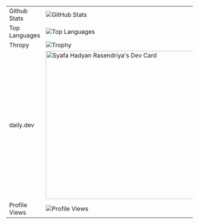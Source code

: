 |||
|:---|:---|
|Github Stats|![GitHub Stats](https://github-readme-stats-amber-beta-62.vercel.app/api?username=SyafaHadyan&count_private=true&show_icons=true&include_all_commits=true&theme=dracula)|
|Top Languages|![Top Languages](https://github-readme-stats-amber-beta-62.vercel.app/api/top-langs/?username=SyafaHadyan&theme=dracula&langs_count=10)|
|Thropy|![Trophy](https://github-profile-trophy.vercel.app/?username=SyafaHadyan&theme=dracula)|
|daily.dev|<a href="https://app.daily.dev/syafahadyan"><img src="https://api.daily.dev/devcards/ef57ddb8667b4d52a8fdcaec2d53bf0b.png?r=ats" width="400" alt="Syafa Hadyan Rasendriya's Dev Card"/></a>|
|Profile Views|![Profile Views](https://komarev.com/ghpvc/?username=SyafaHadyan)|
